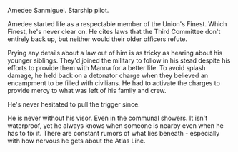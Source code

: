 Amedee Sanmiguel. Starship pilot.

Amedee started life as a respectable member of the Union's Finest. Which Finest, he's never clear on. He cites laws that the Third Committee don't entirely back up, but neither would their older officers refute.

Prying any details about a law out of him is as tricky as hearing about his younger siblings. They'd joined the military to follow in his stead despite his efforts to provide them with Manna for a better life. To avoid splash damage, he held back on a detonator charge when they believed an encampment to be filled with civilians. He had to activate the charges to provide mercy to what was left of his family and crew.

He's never hesitated to pull the trigger since.

He is never without his visor. Even in the communal showers. It isn't waterproof, yet he always knows when someone is nearby even when he has to fix it. There are constant rumors of what lies beneath - especially with how nervous he gets about the Atlas Line.
